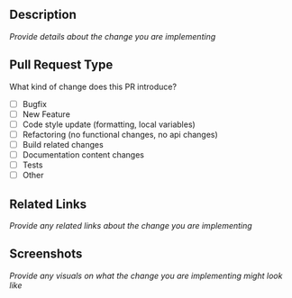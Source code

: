 ## Description
*Provide details about the change you are implementing*

## Pull Request Type
What kind of change does this PR introduce?
- [ ] Bugfix
- [ ] New Feature
- [ ] Code style update (formatting, local variables)
- [ ] Refactoring (no functional changes, no api changes)
- [ ] Build related changes
- [ ] Documentation content changes
- [ ] Tests
- [ ] Other

## Related Links
*Provide any related links about the change you are implementing*

## Screenshots
*Provide any visuals on what the change you are implementing might look like*

